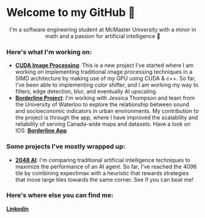 <H1> Welcome to my GitHub 👋</H1>
<p align = "center">
I'm a software engineering student at McMaster University with a minor in math and a passion for artificial intelligence 🤖
</p>

<H3>Here's what I'm working on:</H3>

<ul>
  <li>
    <a href="https://github.com/KyleJMcMaster/image_upscaler"><b>CUDA Image Processing</b></a>: This is a new project I've started where I am working on implementing traditional image processing techniques in a SIMD architecture by making use of my GPU using CUDA & c++. So far, I've been able to implementing color shifter, and I am working my way to filters, edge detection, blur, and eventually AI upscaling.
  </li>
  <li>
    <a href="https://www.cbc.ca/news/canada/calgary/critical-map-making-1.6768269"><b>Borderline Project</b></a>: I'm working with Jessica Thompson and team from the University of Waterloo to explore the relationship between sound and socioeconomic indicators in urban environments. My contribution to the project is through the app, where I have improved the scalability and reliability of serving Canada-wide maps and datasets. Have a look on IOS: <a href="https://apps.apple.com/ca/app/borderline/id1348417625"><b>Borderline App</b></a>
  </li>
</ul>

<H3>Some projects I've mostly wrapped up:</H3>
<ul>
  <li>
    <a href="https://github.com/KyleJMcMaster/twenty48AI"><b>2048 AI</b></a>: I'm comparing traditional artificial intelligence techniques to maximize the performance of an AI agent. So far, I've reached the 4096 tile by combining expectimax with a heuristic that rewards strategies that move large tiles towards the same corner. See if you can beat me!
  </li>
</ul>

<H3>Here's where else you can find me:</H3>

<a href="https://linkedin.com/in/kylemcmaster/"><b>Linkedin</b></a>


<!--
**KyleJMcMaster/KyleJMcMaster** is a ✨ _special_ ✨ repository because its `README.md` (this file) appears on your GitHub profile.

Here are some ideas to get you started:

- 🔭 I’m currently working on ...
- 🌱 I’m currently learning ...
- 👯 I’m looking to collaborate on ...
- 🤔 I’m looking for help with ...
- 💬 Ask me about ...
- 📫 How to reach me: ...
- 😄 Pronouns: ...
- ⚡ Fun fact: ...
-->
